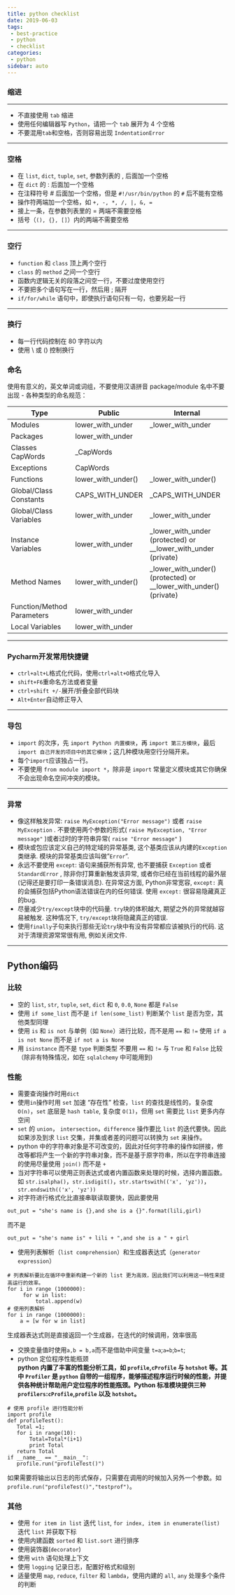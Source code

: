 ```yaml
---
title: python checklist
date: 2019-06-03
tags:
 - best-practice
 - python
 - checklist
categories: 
 - python
sidebar: auto
---
```


### 缩进
----
- 不直接使用 `tab` 缩进
- 使用任何编辑器写 `Python`，请把一个 `tab` 展开为 4 个空格
- 不要混用`tab`和空格，否则容易出现 `IndentationError`
----
### 空格
- 在 `list`, `dict`, `tuple`, `set`, 参数列表的 , 后面加一个空格
- 在 `dict` 的 : 后面加一个空格
- 在注释符号 # 后面加一个空格，但是 `#!/usr/bin/python` 的 `#` 后不能有空格
- 操作符两端加一个空格，如 `+, -, *, /, |, &, =`
- 接上一条，在参数列表里的 = 两端不需要空格
- 括号（`(), {}, []`）内的两端不需要空格
----
### 空行
- `function` 和 `class` 顶上两个空行
- `class` 的 `method` 之间一个空行
- 函数内逻辑无关的段落之间空一行，不要过度使用空行
- 不要把多个语句写在一行，然后用 ; 隔开
- `if/for/while` 语句中，即使执行语句只有一句，也要另起一行
----
### 换行
- 每一行代码控制在 80 字符以内
- 使用 \ 或 () 控制换行
### 命名
使用有意义的，英文单词或词组，不要使用汉语拼音
package/module 名中不要出现 -
各种类型的命名规范：

Type|	Public|	Internal|
---|---|---|
Modules	|lower_with_under|	_lower_with_under
Packages|	lower_with_under	
Classes	CapWords|	_CapWords
Exceptions|	CapWords	
Functions|	lower_with_under()|_lower_with_under()
Global/Class Constants|	CAPS_WITH_UNDER	|_CAPS_WITH_UNDER
Global/Class Variables	|lower_with_under	|_lower_with_under
Instance Variables|	lower_with_under	|_lower_with_under (protected) or __lower_with_under (private)
Method Names|lower_with_under()|	_lower_with_under() (protected) or __lower_with_under() (private)
Function/Method Parameters|lower_with_under|
Local Variables	|lower_with_under
----  

### Pycharm开发常用快捷键
- `ctrl+alt+L`格式化代码，使用`ctrl+alt+O`格式化导入
- `shift+F6`重命名方法或者变量
- `ctrl+shift +/-`展开/折叠全部代码块
- `Alt+Enter`自动修正导入

----
### 导包
- `import` 的次序，先 `import Python 内置模块`，再 `import 第三方模块`，最后 `import 自己开发的项目中的其它模块`；这几种模块用空行分隔开来。
- 每个`import`应该独占一行。
- 不要使用 `from module import *`，除非是 `import` 常量定义模块或其它你确保不会出现命名空间冲突的模块。  
  
----
### 异常
- 像这样触发异常: `raise MyException("Error message")` 或者 `raise MyException` . 不要使用两个参数的形式( `raise MyException, "Error message"` )或者过时的字符串异常( `raise "Error message"` )
- 模块或包应该定义自己的特定域的异常基类, 这个基类应该从内建的`Exception`类继承. 模块的异常基类应该叫做”`Error`”.
- 永远不要使用 `except`: 语句来捕获所有异常, 也不要捕获 `Exception` 或者 `StandardError` , 除非你打算重新触发该异常, 或者你已经在当前线程的最外层(记得还是要打印一条错误消息). 在异常这方面, Python非常宽容, `except:` 真的会捕获包括Python语法错误在内的任何错误. 使用 `except:` 很容易隐藏真正的bug.
- 尽量减少`try/except`块中的代码量. `try`块的体积越大, 期望之外的异常就越容易被触发. 这种情况下, `try/except`块将隐藏真正的错误.
- 使用`finally`子句来执行那些无论`try`块中有没有异常都应该被执行的代码. 这对于清理资源常常很有用, 例如关闭文件.  

----
## Python编码
### 比较
- 空的 `list`, `str`, `tuple`, `set`, `dict` 和 `0`, `0.0`, `None` 都是 `False`
- 使用 `if some_list` 而不是 `if len(some_list)` 判断某个 `list` 是否为空，其他类型同理
- 使用 `is` 和 `is not` 与单例（如 `None`）进行比较，而不是用 `==` 和 `!=`
使用 `if a is not None` 而不是 `if not a is None`
- 用 `isinstance` 而不是 `type` 判断类型
不要用 `==` 和 `!=` 与 `True` 和 `False` 比较（除非有特殊情况，如在 `sqlalchemy` 中可能用到)  

### 性能
- 需要查询操作时用`dict`
- 使用`in`操作时用 `set` 加速 “存在性” 检查，`list` 的查找是线性的，复杂度 `O(n)`，`set` 底层是 `hash table`, 复杂度 `O(1)`，但用 `set` 需要比 `list` 更多内存空间
- `set` 的 `union`， `intersection`，`difference` 操作要比 `list` 的迭代要快。因此如果涉及到求 `list` 交集，并集或者差的问题可以转换为 `set` 来操作。
- python 中的字符串对象是不可改变的，因此对任何字符串的操作如拼接，修改等都将产生一个新的字符串对象，而不是基于原字符串，所以在字符串连接的使用尽量使用 `join()` 而不是 `+`
- 当对字符串可以使用正则表达式或者内置函数来处理的时候，选择内置函数。如 `str.isalpha()`，`str.isdigit()`，`str.startswith(('x', 'yz'))`，`str.endswith(('x', 'yz'))`
- 对字符进行格式化比直接串联读取要快，因此要使用
```
out_put = "she's name is {},and she is a {}".format(lili,girl)
```
而不是
```
out_put = "she's name is" + lili + ",and she is a " + girl
```  

- 使用列表解析（`list comprehension`）和生成器表达式（`generator expression`）
```
# 列表解析要比在循环中重新构建一个新的 list 更为高效，因此我们可以利用这一特性来提高运行的效率。
for i in range (1000000): 
     for w in list: 
         total.append(w) 
# 使用列表解析
for i in range (1000000): 
    a = [w for w in list]
```
生成器表达式则是直接返回一个生成器，在迭代的时候调用，效率很高
- 交换变量值时使用`a,b = b,a`而不是借助中间变量 `t=a`;`a=b`;`b=t`;
- python 定位程序性能瓶颈  
**python 内置了丰富的性能分析工具，如 `profile`,`cProfile` 与 `hotshot` 等。其中 `Profiler` 是 `python` 自带的一组程序，能够描述程序运行时候的性能，并提供各种统计帮助用户定位程序的性能瓶颈。Python 标准模块提供三种 `profilers`:`cProfile`,`profile` 以及 `hotshot`。**
```
# 使用 profile 进行性能分析
import profile 
def profileTest(): 
   Total =1; 
   for i in range(10): 
       Total=Total*(i+1) 
       print Total 
   return Total 
if __name__ == "__main__": 
   profile.run("profileTest()")
```
如果需要将输出以日志的形式保存，只需要在调用的时候加入另外一个参数。如 `profile.run("profileTest()","testprof")`。  

### 其他
- 使用 `for item in list` 迭代 `list`, `for index, item in enumerate(list)` 迭代 `list` 并获取下标
- 使用内建函数 `sorted` 和 `list.sort` 进行排序
- 使用装饰器(`decorator`)
- 使用 `with` 语句处理上下文
- 使用 `logging` 记录日志，配置好格式和级别
- 适量使用 `map`, `reduce`, `filter` 和 `lambda`，使用内建的 `all`, `any` 处理多个条件的判断